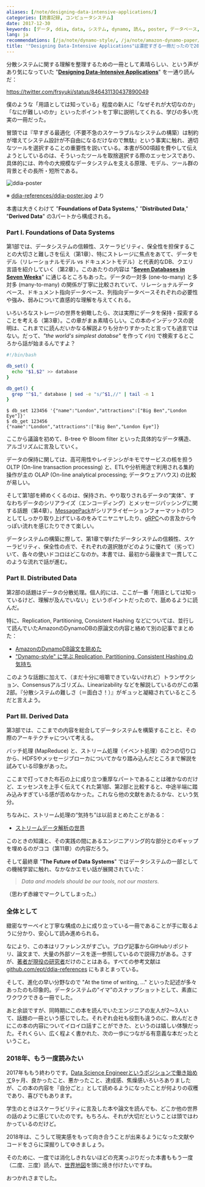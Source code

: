 ```yaml
---
aliases: [/note/designing-data-intensive-applications/]
categories: [読書記録, コンピュータシステム]
date: 2017-12-30
keywords: [データ, ddia, data, システム, dynamo, 読ん, poster, データベース, 内容, 話題]
lang: ja
recommendations: [/ja/note/dynamo-style/, /ja/note/amazon-dynamo-paper/, /ja/note/data-stream-mining/]
title: '"Designing Data-Intensive Applications"は濃密すぎる一冊だったので2018年の自分にも読んでもらいたい'
---
```


分散システムに関する理解を整理するための一冊として素晴らしい、という声があり気になっていた "**[Designing Data-Intensive Applications](https://dataintensive.net/)**" を一通り読んだ：

https://twitter.com/frsyuki/status/846431130437890049

僕のような「用語としては知っている」程度の新人に「なぜそれが大切なのか」「なにが難しいのか」といったポイントを丁寧に説明してくれる、学びの多い充実の一冊だった。

冒頭では『早すぎる最適化（不要不急のスケーラブルなシステムの構築）は制約が増えてシステム設計が不自由になるだけなので無駄』という事実に触れ、適切なツールを選択することの重要性を説いている。本書が500項超を費やして伝えようとしているのは、そういったツールを取捨選択する際のエッセンスであり、具体的には、昨今の大規模なデータシステムを支える原理、モデル、ツール群の背景とその長所・短所である。

![ddia-poster](/images/ddia/poster.png)

※ [ddia-references/ddia-poster.jpg](https://github.com/ept/ddia-references/blob/master/ddia-poster.jpg) より

本書は大きくわけて "**Foundations of Data Systems**," "**Distributed Data**," "**Derived Data**" の3パートから構成される。

### Part I. Foundations of Data Systems

第1部では、データシステムの信頼性、スケーラビリティ、保全性を担保することの大切さと難しさを伝え（第1章）、特にストレージに焦点をあてて、データモデル（リレーショナルモデル vs ドキュメントモデル）と代表的なDB、クエリ言語を紹介していく（第2章）。このあたりの内容は "**[Seven Databases in Seven Weeks](https://pragprog.com/book/rwdata/seven-databases-in-seven-weeks)**" に通じるところもあった。データの一対多 (one-to-many) と多対多 (many-to-many) の関係が丁寧に比較されていて、リレーショナルデータベース、ドキュメント指向データベース、列指向データベースそれぞれの必要性や強み、弱みについて直感的な理解を与えてくれる。

いろいろなストレージの世界を俯瞰したら、次は実際にデータを保持・探索することを考える（第3章）。この章がまぁ素晴らしい。この本のインデックスの説明は、これまでに読んだいかなる解説よりも分かりすかったと言っても過言ではない。だって、*"the world's simplest databse"* を作って $\mathcal{O}(n)$ で検索するところから話が始まるんですよ？

```sh
#!/bin/bash

db_set() {
  echo "$1,$2" >> database
}

db_get() {
  grep "^$1," database | sed -e "s/^$1,//" | tail -n 1
}
```

```
$ db_set 123456 '{"name":"London","attractions":["Big Ben","London Eye"]}'
$ db_get 123456
{"name":"London","attractions":["Big Ben","London Eye"]}
```

ここから議論を初めて、B-tree や Bloom filter といった具体的なデータ構造、アルゴリズムに言及していく。

データの保持に関しては、高可用性やレイテンシがキモでサービスの核を担う OLTP (On-line transaction processing) と、ETLや分析用途で利用される集約操作が主の OLAP (On-line analytical processing; データウェアハウス) の比較が易しい。

そして第1部を締めくくるのは、保持され、やり取りされるデータの“実体”、すなわちデータのシリアライズ（エンコーディング）とメッセージパッシングに関する話題（第4章）。[MessagePack](https://msgpack.org/index.html)がシリアライゼーションフォーマットの1つとしてしっかり取り上げているのをみてニヤニヤしたり、[gRPC](https://grpc.io/)への言及から今っぽい流れを感じたりできて楽しい。

データシステムの構築に際して、第1章で挙げたデータシステムの信頼性、スケーラビリティ、保全性の点で、それぞれの選択肢がどのように優れて（劣って）いて、各々の使いドコロはどこなのか。本書では、最初から最後まで一貫してこのような流れで話が進む。

### Part II. Distributed Data

第2部の話題はデータの分散処理。個人的には、ここが一番「用語としては知っているけど、理解が及んでいない」というポイントだったので、舐めるように読んだ。

特に、Replication, Partitioning, Consistent Hashing などについては、並行して読んでいたAmazonのDynamoDBの原論文の内容と絡めて別の記事でまとめた：

- [AmazonのDynamoDB論文を眺めた](/note/amazon-dynamo-paper)
- ["Dynamo-style" に学ぶ Replication, Partitioning, Consistent Hashing の気持ち](/note/dynamo-style)

このような話題に加えて、（まだ十分に咀嚼できていないけれど）トランザクション、Consensusアルゴリズム、Linearizability などを解説しているのがこの第2部。『分散システムの難しさ（＝面白さ！）』がギュッと凝縮されているところだと言えよう。

### Part III. Derived Data

第3部では、ここまでの内容を総合してデータシステムを構築することと、その際のアーキテクチャについて考える。

バッチ処理 (MapReduce) と、ストリーム処理（イベント処理）の2つの切り口から、HDFSやメッセージブローカについてかなり踏み込んだところまで解説を試みている印象があった。

ここまで打ってきた布石の上に成り立つ重厚なパートであることは確かなのだけど、エッセンスを上手く伝えてくれた第1部、第2部と比較すると、中途半端に踏み込みすぎている感が否めなかった。これなら他の文献をあたるかな、という気分。

ちなみに、ストリーム処理の“気持ち”は以前まとめたことがある：

- [ストリームデータ解析の世界](/note/data-stream-mining)

このときの知識と、その実践の間にあるエンジニアリング的な部分とのギャップを埋めるのがココ（第11章）の内容だろう。

そして最終章 "**The Future of Data Systems**" ではデータシステムの一部としての機械学習に触れ、なかなかエモい話が展開されていた：

> *Data and models should be our tools, not our masters.*

（思わず赤線でマークしてしまった。）

### 全体として

緻密なサーベイと丁寧な構成の上に成り立っている一冊であることが手に取るように分かり、安心して読み進められる。

なにより、この本はリファレンスがすごい。ブログ記事からGitHubリポジトリ、論文まで、大量の外部ソースを逐一参照しているので説得力がある。さすが、[著者が現役の研究者](http://martin.kleppmann.com/)だけのことはある。すべての参考文献は [github.com/ept/ddia-references](https://github.com/ept/ddia-references) にもまとまっている。

そして、進化の早い分野なので "At the time of writing, ..." といった記述が多々あったのも印象的。データシステムの“イマ”のスナップショットとして、素直にワクワクできる一冊でした。

あと余談ですが、同時期にこの本を読んでいたエンジニアの友人が2〜3人いて、話題の一冊という感じでした。それぞれ会社も役割も違うのに、飲んだときにこの本の内容についてイロイロ話すことができた、というのは嬉しい体験だった。それくらい、広く程よく書かれた、次の一歩につながる有意義な本だったということ。

### 2018年、もう一度読みたい

2017年ももう終わりです。[Data Science Engineerというポジションで働き始めて](/note/master-graduate/)9ヶ月、良かったこと、悪かったこと、達成感、焦燥感いろいろありましたが、この本の内容を『自分ごと』として読めるようになったことが何よりの収穫であり、喜びでもあります。

学生のときはスケーラビリティに言及した本や論文を読んでも、どこか他の世界の話のように感じていたのです。もちろん、それが大切だということは頭ではわかっているのだけど。

2018年は、こうして現実感をもって向き合うことが出来るようになった文献やコードをさらに深掘りしてゆきましょう。

そのために、一度では消化しきれないほどの充実っぷりだった本書ももう一度（二度、三度）読んで、[世界地図](https://www.oreilly.com/ideas/drawing-a-map-of-distributed-data-systems)を頭に焼き付けたいですね。

おつかれさまでした。